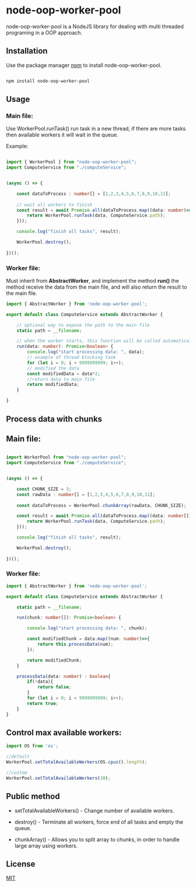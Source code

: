 
  
#  node-oop-worker-pool

node-oop-worker-pool is a NodeJS library for dealing with multi threaded programing in a OOP approach.

##  Installation

Use the package manager [npm](https://www.npmjs.com/package/node-oop-worker-pool) to install node-oop-worker-pool.

```bash

npm install node-oop-worker-pool

```

##  Usage
### Main file:

Use WorkerPool.runTask() run task in a new thread, if there are more tasks then available workers it will wait in the queue.

Example:

```ts

import { WorkerPool } from "node-oop-worker-pool";
import ComputeService from "./computeService";


(async () => {

    const dataToProcess : number[] = [1,2,3,4,5,6,7,8,9,10,11];
 
	// wait all workers to finish
    const result = await Promise.all(dataToProcess.map((data: number)=>{
        return WorkerPool.runTask(data, ComputeService.path);
    }));

    console.log("finish all tasks", result);

    WorkerPool.destroy();
    
})();


```

### Worker file:
Must inherit from **AbstractWorker**, and implement the method **run()** the method receive the data from the main file, and will also return the result to the main file.

```ts
import { AbstractWorker } from 'node-oop-worker-pool';

export default class ComputeService extends AbstractWorker {

	// optional way to expose the path to the main file
    static path = __filename;

	// when the worker starts, this function will be called automatically.
    run(data: number): Promise<boolean> {
        console.log("start processing data: ", data);
        // example of thread blocking task
        for (let i = 0; i < 9999999999; i++);
		// modified the data
        const modifiedData = data*2;
		//return data to main file
		return modifiedData;
    }

}
```
##  Process data with chunks

## Main file:
```ts

import WorkerPool from "node-oop-worker-pool";
import ComputeService from "./computeService";


(async () => {

    const CHUNK_SIZE = 3;
    const rawData : number[] = [1,2,3,4,5,6,7,8,9,10,11];
    
    const dataToProcess = WorkerPool.chunkArray(rawData, CHUNK_SIZE);

    const result = await Promise.all(dataToProcess.map((data: number[])=>{
        return WorkerPool.runTask(data, ComputeService.path);
    }));

    console.log("finish all tasks", result);

    WorkerPool.destroy();
    
})();

```
### Worker file:

```ts
import { AbstractWorker } from 'node-oop-worker-pool';

export default class ComputeService extends AbstractWorker {

    static path = __filename;

    run(chunk: number[]): Promise<boolean> {

        console.log("start processing data: ", chunk);

        const modifiedChunk = data.map((num: number)=>{
            return this.processData(num);
        });

        return modifiedChunk;
    }

    processData(data: number) : boolean{
		if(!data){
			return false;
		}
        for (let i = 0; i < 9999999999; i++);
        return true;
    }
}
```

## Control max available workers:

```ts
import OS from 'os';

//default
WorkerPool.setTotalAvailableWorkers(OS.cpus().length);

//custom
WorkerPool.setTotalAvailableWorkers(30);

```


##  Public method

- setTotalAvailableWorkers() - Change number of available workers.

- destroy() - Terminate all workers, force end of all tasks and empty the queue.

- chunkArray() - Allows you to split array to chunks, in order to handle large array using workers.


##  License

[MIT](https://choosealicense.com/licenses/mit/)